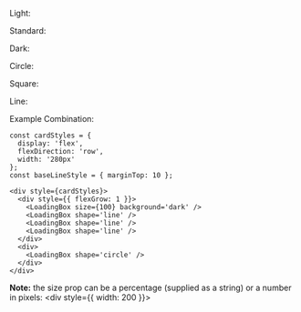 Light:
    <div>
      <LoadingBox background='light' />
    </div>

Standard:
    <div>
      <LoadingBox />
    </div>

Dark:
    <div>
      <LoadingBox background='dark' />
    </div>

Circle:
    <div>
      <LoadingBox shape='circle' background='dark' size={150} />
    </div>

Square:
    <div>
      <LoadingBox shape='square' background='light' size={150} />
    </div>

Line:
    <div>
      <LoadingBox shape='line' />
      <LoadingBox shape='line' />
      <LoadingBox shape='line' />
      <LoadingBox shape='line' />
    </div>

Example Combination:

    const cardStyles = {
      display: 'flex',
      flexDirection: 'row',
      width: '280px'
    };
    const baseLineStyle = { marginTop: 10 };

    <div style={cardStyles}>
      <div style={{ flexGrow: 1 }}>
        <LoadingBox size={100} background='dark' />
        <LoadingBox shape='line' />
        <LoadingBox shape='line' />
        <LoadingBox shape='line' />
      </div>
      <div>
        <LoadingBox shape='circle' />
      </div>
    </div>

**Note:** the size prop can be a percentage (supplied as a string) or a number in pixels:
    <div style={{ width: 200 }}>
      <LoadingBox shape='line' size='50%' />
      <LoadingBox shape='line' size={100} />
    </div>
